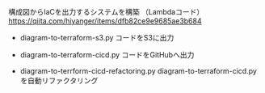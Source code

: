 構成図からIaCを出力するシステムを構築 （Lambdaコード）  
https://qiita.com/hiyanger/items/dfb82ce9e9685ae3b684

- diagram-to-terraform-s3.py
コードをS3に出力

- diagram-to-terraform-cicd.py
コードをGitHubへ出力

- diagram-to-terrform-cicd-refactoring.py
diagram-to-terraform-cicd.py を自動リファクタリング
